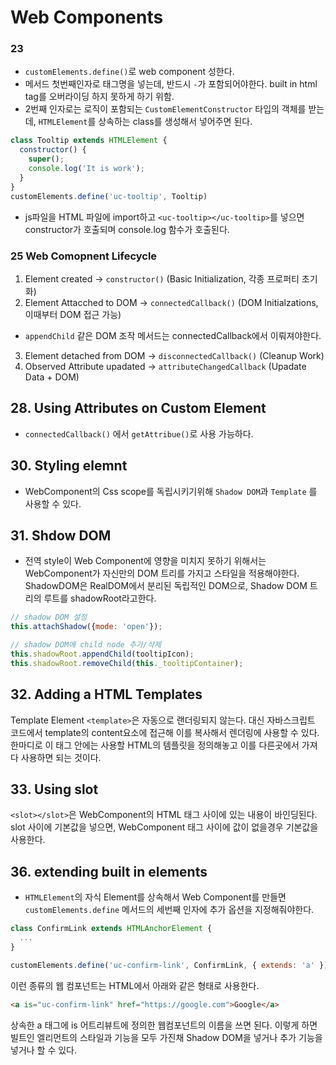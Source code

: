 # Web Components

### 23 
- `customElements.define()`로 web component 성한다.
-  메서드 첫번째인자로 태그명을 넣는데, 반드시 `-`가 포함되어야한다. built in html tag를 오버라이딩 하지 못하게 하기 위함.
- 2번째 인자로는 로직이 포함되는 `CustomElementConstructor` 타입의 객체를 받는데, `HTMLElement`를 상속하는 class를 생성해서 넣어주면 된다.

```js
class Tooltip extends HTMLElement {
  constructor() {
    super();
    console.log('It is work');
  }
}
customElements.define('uc-tooltip', Tooltip)
```
- js파일을 HTML 파일에 import하고 `<uc-tooltip></uc-tooltip>`를 넣으면 constructor가 호출되며 console.log 함수가 호출된다.


### 25 Web Comopnent Lifecycle
1. Element created -> `constructor()` (Basic Initialization, 각종 프로퍼티 초기화)
2. Element Attacched to DOM -> `connectedCallback()` (DOM Initialzations, 이때부터 DOM 접근 가능)
  - `appendChild` 같은 DOM 조작 메서드는 connectedCallback에서 이뤄져야한다.
3. Element detached from DOM -> `disconnectedCallback()` (Cleanup Work)
4. Observed Attribute upadated -> `attributeChangedCallback` (Upadate Data + DOM)


## 28. Using Attributes on Custom Element
- `connectedCallback()` 에서  `getAttribue()`로 사용 가능하다.

## 30. Styling elemnt
- WebComponent의 Css scope를 독립시키기위해 `Shadow DOM`과 `Template` 를 사용할 수 있다.

## 31. Shdow DOM
- 전역 style이 Web Component에 영향을 미치지 못하기 위해서는 WebComponent가 자신만의 DOM 트리를 가지고 스타일을 적용해야한다. ShadowDOM은 RealDOM에서 분리된 독립적인 DOM으로, Shadow DOM 트리의 루트를 shadowRoot라고한다. 
```js
// shadow DOM 설정
this.attachShadow({mode: 'open'});

// shadow DOM에 child node 추가/삭제
this.shadowRoot.appendChild(tooltipIcon);
this.shadowRoot.removeChild(this._tooltipContainer);
```

## 32. Adding a HTML Templates
Template Element `<template>`은 자동으로 랜더링되지 않는다. 대신 자바스크립트 코드에서 template의 content요소에 접근해 이를 복사해서 렌더링에 사용할 수 있다. 한마디로 이 태그 안에는 사용할 HTML의 템플릿을 정의해놓고 이를 다른곳에서 가져다 사용하면 되는 것이다.

## 33. Using slot
`<slot></slot>`은 WebComponent의 HTML 태그 사이에 있는 내용이 바인딩된다. slot 사이에 기본값을 넣으면, WebComponent 태그 사이에 값이 없을경우 기본값을 사용한다. 


## 36. extending built in elements
- `HTMLElement`의 자식 Element를 상속해서 Web Component를 만들면 `customElements.define` 메서드의 세번째 인자에 추가 옵션을 지정해줘야한다.
```js
class ConfirmLink extends HTMLAnchorElement {
  ...
}

customElements.define('uc-confirm-link', ConfirmLink, { extends: 'a' });
```
이런 종류의 웹 컴포넌트는 HTML에서 아래와 같은 형태로 사용한다.

```HTML
<a is="uc-confirm-link" href="https://google.com">Google</a>
```
상속한 a 태그에 is 어트리뷰트에 정의한 웹컴포넌트의 이름을 쓰면 된다.
이렇게 하면 빌트인 엘리먼트의 스타일과 기능을 모두 가진채 Shadow DOM을 넣거나 추가 기능을 넣거나 할 수 있다.